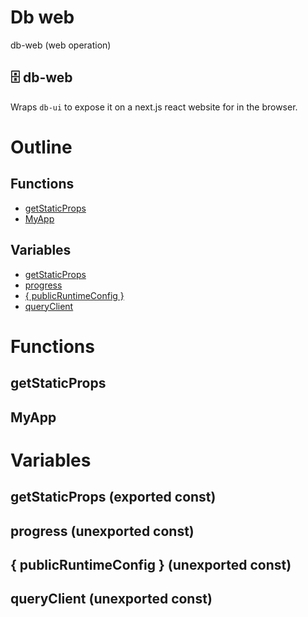 # Db web

db-web (web operation)


## 🗄 db-web

Wraps `db-ui` to expose it on a next.js react website for in the browser.




# Outline

## Functions

- [getStaticProps](#getStaticProps)
- [MyApp](#MyApp)

## Variables

- [getStaticProps](#getstaticprops)
- [progress](#progress)
- [{ publicRuntimeConfig }](#publicruntimeconfig)
- [queryClient](#queryclient)



# Functions

## getStaticProps

## MyApp

# Variables

## getStaticProps (exported const)

## progress (unexported const)

## { publicRuntimeConfig } (unexported const)

## queryClient (unexported const)

